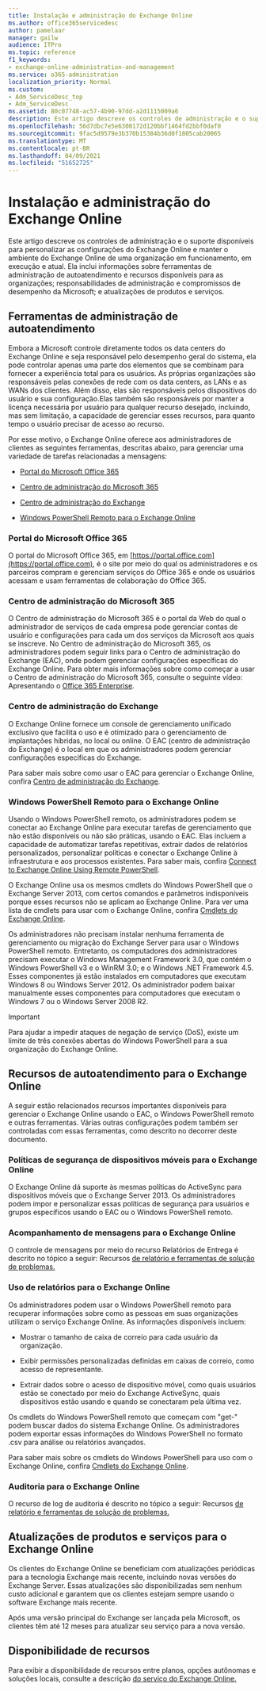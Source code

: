 ```yaml
---
title: Instalação e administração do Exchange Online
ms.author: office365servicedesc
author: pamelaar
manager: gailw
audience: ITPro
ms.topic: reference
f1_keywords:
- exchange-online-administration-and-management
ms.service: o365-administration
localization_priority: Normal
ms.custom:
- Adm_ServiceDesc_top
- Adm_ServiceDesc
ms.assetid: 80c07748-ac57-4b90-97dd-a2d1115009a6
description: Este artigo descreve os controles de administração e o suporte disponíveis para personalizar as configurações do Exchange Online e manter o ambiente do Exchange Online de uma organização em funcionamento, em execução e atual. Ela inclui informações sobre ferramentas de administração de autoatendimento e recursos disponíveis para as organizações; responsabilidades de administração e compromissos de desempenho da Microsoft; e atualizações de produtos e serviços.
ms.openlocfilehash: 56d7dbc7e5e6300172d120bbf1464fd2bbf0daf0
ms.sourcegitcommit: 9fac5d9579e3b370b15384b36d0f1805cab20065
ms.translationtype: MT
ms.contentlocale: pt-BR
ms.lasthandoff: 04/09/2021
ms.locfileid: "51652725"
---
```

# <a name="exchange-online-setup-and-administration"></a>Instalação e administração do Exchange Online

Este artigo descreve os controles de administração e o suporte disponíveis para personalizar as configurações do Exchange Online e manter o ambiente do Exchange Online de uma organização em funcionamento, em execução e atual. Ela inclui informações sobre ferramentas de administração de autoatendimento e recursos disponíveis para as organizações; responsabilidades de administração e compromissos de desempenho da Microsoft; e atualizações de produtos e serviços.
  
## <a name="self-service-administration-tools"></a>Ferramentas de administração de autoatendimento

Embora a Microsoft controle diretamente todos os data centers do Exchange Online e seja responsável pelo desempenho geral do sistema, ela pode controlar apenas uma parte dos elementos que se combinam para fornecer a experiência total para os usuários. As próprias organizações são responsáveis pelas conexões de rede com os data centers, as LANs e as WANs dos clientes. Além disso, elas são responsáveis pelos dispositivos do usuário e sua configuração.Elas também são responsáveis por manter a licença necessária por usuário para qualquer recurso desejado, incluindo, mas sem limitação, a capacidade de gerenciar esses recursos, para quanto tempo o usuário precisar de acesso ao recurso.
  
Por esse motivo, o Exchange Online oferece aos administradores de clientes as seguintes ferramentas, descritas abaixo, para gerenciar uma variedade de tarefas relacionadas a mensagens:
  
- [Portal do Microsoft Office 365](exchange-online-setup-and-administration.md#microsoft-office-365-portal)
    
- [Centro de administração do Microsoft 365](#microsoft-365-admin-center)
    
- [Centro de administração do Exchange](exchange-online-setup-and-administration.md#exchange-admin-center)
    
- [Windows PowerShell Remoto para o Exchange Online](exchange-online-setup-and-administration.md#remote-windows-powershell-for-exchange-online)
    
### <a name="microsoft-office-365-portal"></a>Portal do Microsoft Office 365

O portal do Microsoft Office 365, em [https://portal.office.com](https://portal.office.com), é o site por meio do qual os administradores e os parceiros compram e gerenciam serviços do Office 365 e onde os usuários acessam e usam ferramentas de colaboração do Office 365.
  
### <a name="microsoft-365-admin-center"></a>Centro de administração do Microsoft 365

O Centro de administração do Microsoft 365 é o portal da Web do qual o administrador de serviços de cada empresa pode gerenciar contas de usuário e configurações para cada um dos serviços da Microsoft aos quais se inscreve. No Centro de administração do Microsoft 365, os administradores podem seguir links para o Centro de administração do Exchange (EAC), onde podem gerenciar configurações específicas do Exchange Online. Para obter mais informações sobre como começar a usar o Centro de administração do Microsoft 365, consulte o seguinte vídeo: Apresentando o [Office 365 Enterprise](https://go.microsoft.com/fwlink/p/?LinkId=271806).
  
### <a name="exchange-admin-center"></a>Centro de administração do Exchange

O Exchange Online fornece um console de gerenciamento unificado exclusivo que facilita o uso e é otimizado para o gerenciamento de implantações híbridas, no local ou online. O EAC (centro de administração do Exchange) é o local em que os administradores podem gerenciar configurações específicas do Exchange.
  
Para saber mais sobre como usar o EAC para gerenciar o Exchange Online, confira [Centro de administração do Exchange](/exchange/exchange-admin-center).
  
### <a name="remote-windows-powershell-for-exchange-online"></a>Windows PowerShell Remoto para o Exchange Online

Usando o Windows PowerShell remoto, os administradores podem se conectar ao Exchange Online para executar tarefas de gerenciamento que não estão disponíveis ou não são práticas, usando o EAC. Elas incluem a capacidade de automatizar tarefas repetitivas, extrair dados de relatórios personalizados, personalizar políticas e conectar o Exchange Online à infraestrutura e aos processos existentes. Para saber mais, confira [Connect to Exchange Online Using Remote PowerShell](/powershell/exchange/connect-to-exchange-online-powershell).
  
O Exchange Online usa os mesmos cmdlets do Windows PowerShell que o Exchange Server 2013, com certos comandos e parâmetros indisponíveis porque esses recursos não se aplicam ao Exchange Online. Para ver uma lista de cmdlets para usar com o Exchange Online, confira [Cmdlets do Exchange Online](/powershell/exchange/exchange-online-powershell).
  
Os administradores não precisam instalar nenhuma ferramenta de gerenciamento ou migração do Exchange Server para usar o Windows PowerShell remoto. Entretanto, os computadores dos administradores precisam executar o Windows Management Framework 3.0, que contém o Windows PowerShell v3 e o WinRM 3.0; e o Windows .NET Framework 4.5. Esses componentes já estão instalados em computadores que executam Windows 8 ou Windows Server 2012. Os administrador podem baixar manualmente esses componentes para computadores que executam o Windows 7 ou o Windows Server 2008 R2.
  
> [!IMPORTANT]
> Para ajudar a impedir ataques de negação de serviço (DoS), existe um limite de três conexões abertas do Windows PowerShell para a sua organização do Exchange Online. 
  
## <a name="self-service-capabilities-for-exchange-online"></a>Recursos de autoatendimento para o Exchange Online

A seguir estão relacionados recursos importantes disponíveis para gerenciar o Exchange Online usando o EAC, o Windows PowerShell remoto e outras ferramentas. Várias outras configurações podem também ser controladas com essas ferramentas, como descrito no decorrer deste documento.
  
### <a name="mobile-device-security-policies-for-exchange-online"></a>Políticas de segurança de dispositivos móveis para o Exchange Online

O Exchange Online dá suporte às mesmas políticas do ActiveSync para dispositivos móveis que o Exchange Server 2013. Os administradores podem impor e personalizar essas políticas de segurança para usuários e grupos específicos usando o EAC ou o Windows PowerShell remoto.
  
### <a name="message-tracking-for-exchange-online"></a>Acompanhamento de mensagens para o Exchange Online

O controle de mensagens por meio do recurso Relatórios de Entrega é descrito no tópico a seguir: Recursos [de relatório e ferramentas de solução de problemas.](reporting-features-and-troubleshooting-tools.md)
  
### <a name="usage-reporting-for-exchange-online"></a>Uso de relatórios para o Exchange Online

Os administradores podem usar o Windows PowerShell remoto para recuperar informações sobre como as pessoas em suas organizações utilizam o serviço Exchange Online. As informações disponíveis incluem:
  
- Mostrar o tamanho de caixa de correio para cada usuário da organização.
    
- Exibir permissões personalizadas definidas em caixas de correio, como acesso de representante.
    
- Extrair dados sobre o acesso de dispositivo móvel, como quais usuários estão se conectado por meio do Exchange ActiveSync, quais dispositivos estão usando e quando se conectaram pela última vez.
    
Os cmdlets do Windows PowerShell remoto que começam com "get-" podem buscar dados do sistema Exchange Online. Os administradores podem exportar essas informações do Windows PowerShell no formato .csv para análise ou relatórios avançados.
  
Para saber mais sobre os cmdlets do Windows PowerShell para uso com o Exchange Online, confira [Cmdlets do Exchange Online](/powershell/exchange/exchange-online-powershell).
  
### <a name="auditing-for-exchange-online"></a>Auditoria para o Exchange Online

O recurso de log de auditoria é descrito no tópico a seguir: Recursos [de relatório e ferramentas de solução de problemas.](reporting-features-and-troubleshooting-tools.md)
  
## <a name="service-and-product-upgrades-for-exchange-online"></a>Atualizações de produtos e serviços para o Exchange Online

Os clientes do Exchange Online se beneficiam com atualizações periódicas para a tecnologia Exchange mais recente, incluindo novas versões do Exchange Server. Essas atualizações são disponibilizadas sem nenhum custo adicional e garantem que os clientes estejam sempre usando o software Exchange mais recente.
  
Após uma versão principal do Exchange ser lançada pela Microsoft, os clientes têm até 12 meses para atualizar seu serviço para a nova versão.
  
## <a name="feature-availability"></a>Disponibilidade de recursos

Para exibir a disponibilidade de recursos entre planos, opções autônomas e soluções locais, consulte a descrição [do serviço do Exchange Online.](exchange-online-service-description.md)
